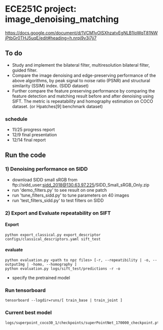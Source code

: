 # ECE251C project: image_denoising_matching
https://docs.google.com/document/d/1VCM1yOlSXhzatvEgNLB1IoWqT81NWjPtbGr0THJ5uqE/edit#heading=h.nrpj9v3j7ji7

## To do
- Study and implement the bilateral filter, multiresolution bilateral filter, guided filter.
- Compare the image denoising and edge-preserving performance of the above algorithms, by peak signal to noise ratio (PSNR) and structural similarity (SSIM) index. (SIDD dataset)
- Further compare the feature preserving performance by comparing the feature detection and matching result before and after denoising using SIFT. The metric is repeatability and homography estimation on COCO dataset. (or Hpatches[9] benchmark dataset)


### schedule
- 11/25 progress report
- 12/9 final presentation
- 12/14 final report

## Run the code
### 1) Denoising performance on SIDD
- download SIDD small sRGB from ftp://sidd_user:sidd_2018@130.63.97.225/SIDD_Small_sRGB_Only.zip
- run 'demo_filters.py' to see result on one patch
- run 'tune_filters_sidd.py' to tune parameters on 40 images
- run 'test_filters_sidd.py' to test filters on SIDD


### 2) Export and Evaluate repeatability on SIFT
#### Export
```
python export_classical.py export_descriptor configs/classical_descriptors.yaml sift_test
```
#### evaluate
```
python evaluation.py <path to npz files> [-r, --repeatibility | -o, --outputImg | -homo, --homography ]
python evaluation.py logs/sift_test/predictions -r -o
```
- specify the pretrained model

### Run tensorboard
```
tensorboard --logdir=runs/[ train_base | train_joint ]
```

### Current best model
```
logs/superpoint_coco30_1/checkpoints/superPointNet_170000_checkpoint.pth.tar
```

